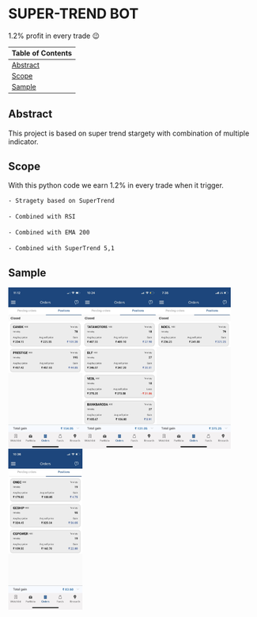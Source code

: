 # SUPER-TREND BOT
1.2% profit in every trade :wink:


| Table of Contents |
|--|
|[Abstract](https://github.com/RajeshMahadevappa/Super-trend-bot/blob/main/README.md#abstract) | 
|[Scope](https://github.com/RajeshMahadevappa/Super-trend-bot/blob/main/README.md#scope)|
|[Sample](https://github.com/RajeshMahadevappa/Super-trend-bot/blob/main/README.md#Sample)|



## Abstract
This project is based on super trend stargety with combination of multiple indicator.

## Scope
With this python code we earn 1.2% in every trade when it trigger.

	- Stragety based on SuperTrend 
  
	- Combined with RSI 
  
	- Combined with EMA 200
  
	- Combined with SuperTrend 5,1

## Sample
<img align="left" alt="Coding" width="150" src="https://github.com/RajeshMahadevappa/Super-trend-bot/blob/main/img/Sample%20(1).JPG">
<img align="left" alt="Coding" width="150" src="https://github.com/RajeshMahadevappa/Super-trend-bot/blob/main/img/Sample%20(2).PNG">
<img align="left" alt="Coding" width="150" src="https://github.com/RajeshMahadevappa/Super-trend-bot/blob/main/img/Sample%20(3).PNG">
<img align="left" alt="Coding" width="150" src="https://github.com/RajeshMahadevappa/Super-trend-bot/blob/main/img/Sample%20(4).PNG">
